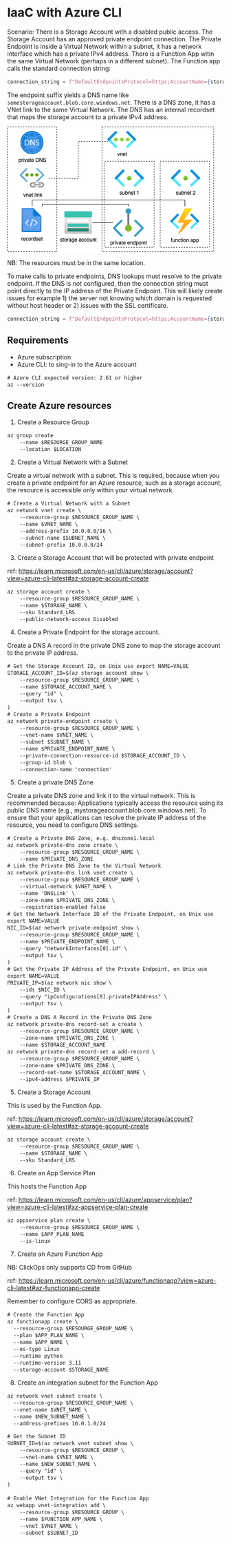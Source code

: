 # IaaC with Azure CLI

Scenario:
There is a Storage Account with a disabled public access.
The Storage Account has an approved private endpoint connection.
The Private Endpoint is inside a Virtual Network within a subnet, it has a network interface which has a private IPv4 address.
There is a Function App witin the same Virtual Network (perhaps in a different subnet).
The Function app calls the standard connection string:
```python
connection_string = f"DefaultEndpointsProtocol=https;AccountName={storage_account_name};AccountKey={storage_account_key};EndpointSuffix=core.windows.net"
```
The endpoint suffix yields a DNS name like `somestorageaccount.blob.core.windows.net`.
There is a DNS zone, it has a VNet link to the same Virtual Network. The DNS has an internal recordset that maps the storage account to a private IPv4 address.

![alt text](image.png)

NB: The resources must be in the same location.

To make calls to private endpoints, DNS lookups must resolve to the private endpoint. If the DNS is _not_ configured, then the connection string must point directly to the IP address of the Private Endpoint. This will likely create issues for example 1) the server not knowing which domain is requested without host header or 2) issues with the SSL certificate.

```python
connection_string = f"DefaultEndpointsProtocol=https;AccountName={storage_account_name};AccountKey={storage_account_key};BlobEndpoint=https://{private_endpoint_private_ip_address}:443/"
```


## Requirements

* Azure subscription
* Azure CLI: to sing-in to the Azure account

```shell
# Azure CLI expected version: 2.61 or higher
az --version
```


## Create Azure resources

1. Create a Resource Group

```shell
az group create 
    --name $RESOURGE_GROUP_NAME 
    --location $LOCATION
```

2. Create a Virtual Network with a Subnet

Create a virtual network with a subnet. This is required, because when you create a private endpoint for an Azure resource, such as a storage account, the resource is accessible only within your virtual network.

```shell
# Create a Virtual Network with a Subnet
az network vnet create \ 
    --resource-group $RESOURCE_GROUP_NAME \ 
    --name $VNET_NAME \ 
    --address-prefix 10.0.0.0/16 \ 
    --subnet-name $SUBNET_NAME \ 
    --subnet-prefix 10.0.0.0/24
```

3. Create a Storage Account that will be protected with private endpoint

ref: https://learn.microsoft.com/en-us/cli/azure/storage/account?view=azure-cli-latest#az-storage-account-create

```shell
az storage account create \ 
    --resource-group $RESOURCE_GROUP_NAME \ 
    --name $STORAGE_NAME \ 
    --sku Standard_LRS
    --public-network-access Disabled
```

4. Create a Private Endpoint for the storage account.

Create a DNS A record in the private DNS zone to map the storage account to the private IP address.

```shell
# Get the Storage Account ID, on Unix use export NAME=VALUE
STORAGE_ACCOUNT_ID=$(az storage account show \ 
    --resource-group $RESOURCE_GROUP_NAME \ 
    --name $STORAGE_ACCOUNT_NAME \ 
    --query "id" \ 
    --output tsv \ 
)
# Create a Private Endpoint
az network private-endpoint create \ 
    --resource-group $RESOURCE_GROUP_NAME \ 
    --vnet-name $VNET_NAME \ 
    --subnet $SUBNET_NAME \ 
    --name $PRIVATE_ENDPOINT_NAME \ 
    --private-connection-resource-id $STORAGE_ACCOUNT_ID \ 
    --group-id blob \ 
    --connection-name 'connection'
```

5. Create a private DNS Zone

Create a private DNS zone and link it to the virtual network. This is recommended because: Applications typically access the resource using its public DNS name (e.g., mystorageaccount.blob.core.windows.net). To ensure that your applications can resolve the private IP address of the resource, you need to configure DNS settings.

```shell
# Create a Private DNS Zone, e.g. dnszone1.local
az network private-dns zone create \ 
    --resource-group $RESOURCE_GROUP_NAME \ 
    --name $PRIVATE_DNS_ZONE
# Link the Private DNS Zone to the Virtual Network
az network private-dns link vnet create \ 
    --resource-group $RESOURCE_GROUP_NAME \ 
    --virtual-network $VNET_NAME \ 
    --name 'DNSLink' \ 
    --zone-name $PRIVATE_DNS_ZONE \ 
    --registration-enabled false
# Get the Network Interface ID of the Private Endpoint, on Unix use export NAME=VALUE
NIC_ID=$(az network private-endpoint show \ 
    --resource-group $RESOURCE_GROUP_NAME \ 
    --name $PRIVATE_ENDPOINT_NAME \ 
    --query "networkInterfaces[0].id" \ 
    --output tsv \ 
)
# Get the Private IP Address of the Private Endpoint, on Unix use export NAME=VALUE
PRIVATE_IP=$(az network nic show \ 
    --ids $NIC_ID \ 
    --query "ipConfigurations[0].privateIPAddress" \ 
    --output tsv \ 
)
# Create a DNS A Record in the Private DNS Zone
az network private-dns record-set a create \ 
    --resource-group $RESOURCE_GROUP_NAME \ 
    --zone-name $PRIVATE_DNS_ZONE \ 
    --name $STORAGE_ACCOUNT_NAME
az network private-dns record-set a add-record \ 
    --resource-group $RESOURCE_GROUP_NAME \ 
    --zone-name $PRIVATE_DNS_ZONE \ 
    --record-set-name $STORAGE_ACCOUNT_NAME \ 
    --ipv4-address $PRIVATE_IP
```

5. Create a Storage Account

This is used by the Function App.

ref: https://learn.microsoft.com/en-us/cli/azure/storage/account?view=azure-cli-latest#az-storage-account-create

```shell
az storage account create \ 
    --resource-group $RESOURCE_GROUP_NAME \ 
    --name $STORAGE_NAME \ 
    --sku Standard_LRS
```

6. Create an App Service Plan

This hosts the Function App

ref: https://learn.microsoft.com/en-us/cli/azure/appservice/plan?view=azure-cli-latest#az-appservice-plan-create

```shell
az appservice plan create \ 
    --resource-group $RESOURCE_GROUP_NAME \ 
    --name $APP_PLAN_NAME
    --is-linux
```

7. Create an Azure Function App

NB: ClickOps only supports CD from GitHub

ref: https://learn.microsoft.com/en-us/cli/azure/functionapp?view=azure-cli-latest#az-functionapp-create

Remember to configure CORS as appropriate.

```shell
# Create the Function App
az functionapp create \ 
  --resource-group $RESOURGE_GROUP_NAME \ 
  --plan $APP_PLAN_NAME \ 
  --name $APP_NAME \ 
  --os-type Linux
  --runtime python
  --runtime-version 3.11
  --storage-account $STORAGE_NAME
```

8. Create an integration subnet for the Function App

```shell
az network vnet subnet create \ 
  --resource-group $RESOURCE_GROUP_NAME \ 
  --vnet-name $VNET_NAME \ 
  --name $NEW_SUBNET_NAME \ 
  --address-prefixes 10.0.1.0/24
```

```shell
# Get the Subnet ID
SUBNET_ID=$(az network vnet subnet show \ 
    --resource-group $RESOURCE_GROUP \ 
    --vnet-name $VNET_NAME \ 
    --name $NEW_SUBNET_NAME \ 
    --query "id" \ 
    --output tsv \ 
)

# Enable VNet Integration for the Function App
az webapp vnet-integration add \ 
    --resource-group $RESOURCE_GROUP \ 
    --name $FUNCTION_APP_NAME \ 
    --vnet $VNET_NAME \ 
    --subnet $SUBNET_ID
```
